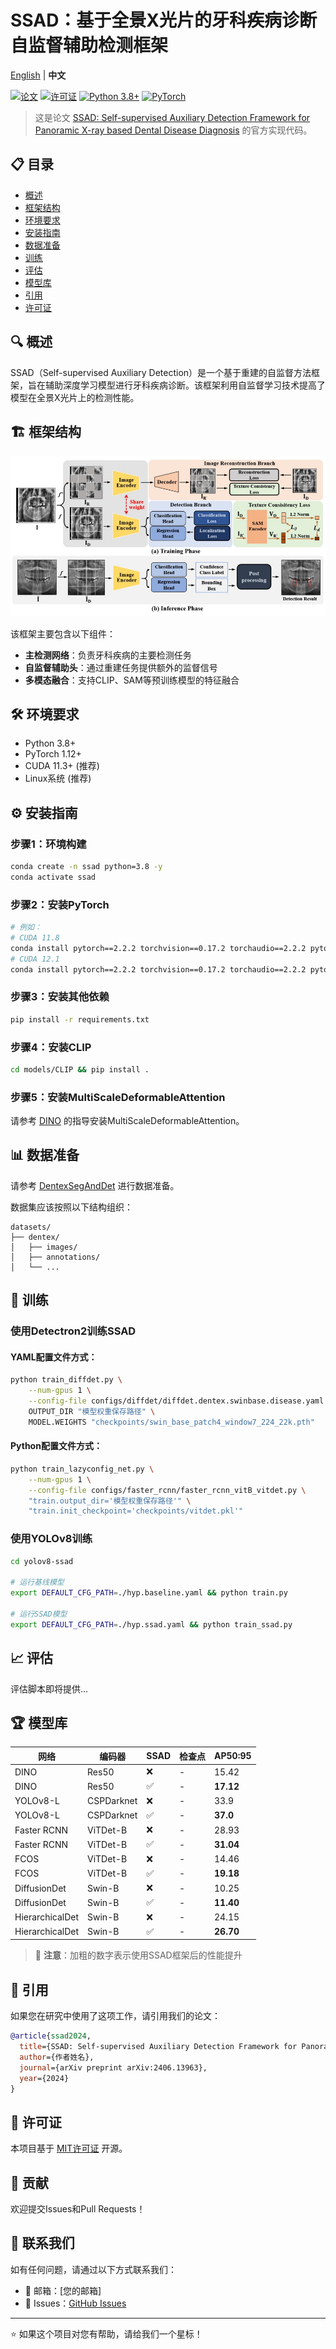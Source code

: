 # SSAD：基于全景X光片的牙科疾病诊断自监督辅助检测框架

[English](README.md) | **中文**

[![论文](https://img.shields.io/badge/Paper-arXiv-red)](https://arxiv.org/abs/2406.13963)
[![许可证](https://img.shields.io/badge/License-MIT-blue.svg)](LICENSE)
[![Python 3.8+](https://img.shields.io/badge/python-3.8+-blue.svg)](https://www.python.org/downloads/release/python-380/)
[![PyTorch](https://img.shields.io/badge/PyTorch-1.12+-orange.svg)](https://pytorch.org/)

> 这是论文 [SSAD: Self-supervised Auxiliary Detection Framework for Panoramic X-ray based Dental Disease Diagnosis](https://arxiv.org/abs/2406.13963) 的官方实现代码。

## 📋 目录

- [概述](#概述)
- [框架结构](#框架结构)
- [环境要求](#环境要求)
- [安装指南](#安装指南)
- [数据准备](#数据准备)
- [训练](#训练)
- [评估](#评估)
- [模型库](#模型库)
- [引用](#引用)
- [许可证](#许可证)

## 🔍 概述

SSAD（Self-supervised Auxiliary Detection）是一个基于重建的自监督方法框架，旨在辅助深度学习模型进行牙科疾病诊断。该框架利用自监督学习技术提高了模型在全景X光片上的检测性能。

## 🏗️ 框架结构

![SSAD框架](figure/ssad_framework.png)

该框架主要包含以下组件：
- **主检测网络**：负责牙科疾病的主要检测任务
- **自监督辅助头**：通过重建任务提供额外的监督信号
- **多模态融合**：支持CLIP、SAM等预训练模型的特征融合

## 🛠️ 环境要求

- Python 3.8+
- PyTorch 1.12+
- CUDA 11.3+ (推荐)
- Linux系统 (推荐)

## ⚙️ 安装指南

### 步骤1：环境构建

```bash
conda create -n ssad python=3.8 -y
conda activate ssad
```
### 步骤2：安装PyTorch

```bash
# 例如：
# CUDA 11.8
conda install pytorch==2.2.2 torchvision==0.17.2 torchaudio==2.2.2 pytorch-cuda=11.8 -c pytorch -c nvidia
# CUDA 12.1
conda install pytorch==2.2.2 torchvision==0.17.2 torchaudio==2.2.2 pytorch-cuda=12.1 -c pytorch -c nvidia
```

### 步骤3：安装其他依赖

```bash
pip install -r requirements.txt
```

### 步骤4：安装CLIP

```bash
cd models/CLIP && pip install .
```

### 步骤5：安装MultiScaleDeformableAttention

请参考 [DINO](https://github.com/IDEA-Research/DINO) 的指导安装MultiScaleDeformableAttention。

## 📊 数据准备

请参考 [DentexSegAndDet](https://github.com/xyzlancehe/DentexSegAndDet) 进行数据准备。

数据集应该按照以下结构组织：
```
datasets/
├── dentex/
│   ├── images/
│   ├── annotations/
│   └── ...
```

## 🚀 训练

### 使用Detectron2训练SSAD

#### YAML配置文件方式：

```bash
python train_diffdet.py \
    --num-gpus 1 \
    --config-file configs/diffdet/diffdet.dentex.swinbase.disease.yaml \
    OUTPUT_DIR "模型权重保存路径" \
    MODEL.WEIGHTS "checkpoints/swin_base_patch4_window7_224_22k.pth"
```

#### Python配置文件方式：

```bash
python train_lazyconfig_net.py \
    --num-gpus 1 \
    --config-file configs/faster_rcnn/faster_rcnn_vitB_vitdet.py \
    "train.output_dir='模型权重保存路径'" \
    "train.init_checkpoint='checkpoints/vitdet.pkl'"
```

### 使用YOLOv8训练

```bash
cd yolov8-ssad

# 运行基线模型
export DEFAULT_CFG_PATH=./hyp.baseline.yaml && python train.py

# 运行SSAD模型
export DEFAULT_CFG_PATH=./hyp.ssad.yaml && python train_ssad.py
```

## 📈 评估

评估脚本即将提供...

## 🏆 模型库

| 网络 | 编码器 | SSAD | 检查点 | AP50:95 |
|------|--------|------|--------|---------|
| DINO | Res50 | ❌ | - | 15.42 |
| DINO | Res50 | ✅ | - | **17.12** |
| YOLOv8-L | CSPDarknet | ❌ | - | 33.9 |
| YOLOv8-L | CSPDarknet | ✅ | - | **37.0** |
| Faster RCNN | ViTDet-B | ❌ | - | 28.93 |
| Faster RCNN | ViTDet-B | ✅ | - | **31.04** |
| FCOS | ViTDet-B | ❌ | - | 14.46 |
| FCOS | ViTDet-B | ✅ | - | **19.18** |
| DiffusionDet | Swin-B | ❌ | - | 10.25 |
| DiffusionDet | Swin-B | ✅ | - | **11.40** |
| HierarchicalDet | Swin-B | ❌ | - | 24.15 |
| HierarchicalDet | Swin-B | ✅ | - | **26.70** |

> 📝 **注意**：加粗的数字表示使用SSAD框架后的性能提升

## 📖 引用

如果您在研究中使用了这项工作，请引用我们的论文：

```bibtex
@article{ssad2024,
  title={SSAD: Self-supervised Auxiliary Detection Framework for Panoramic X-ray based Dental Disease Diagnosis},
  author={作者姓名},
  journal={arXiv preprint arXiv:2406.13963},
  year={2024}
}
```

## 📄 许可证

本项目基于 [MIT许可证](LICENSE) 开源。

## 🤝 贡献

欢迎提交Issues和Pull Requests！

## 📧 联系我们

如有任何问题，请通过以下方式联系我们：
- 📧 邮箱：[您的邮箱]
- 🐛 Issues：[GitHub Issues](https://github.com/您的用户名/SSAD/issues)

---

⭐ 如果这个项目对您有帮助，请给我们一个星标！

